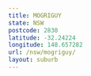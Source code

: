 ```yaml
---
title: MOGRIGUY
state: NSW
postcode: 2830
latitude: -32.24224
longitude: 148.657282
url: /nsw/mogriguy/
layout: suburb
---
```

